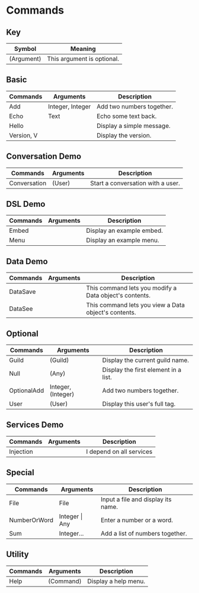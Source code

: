 # Commands

## Key
| Symbol     | Meaning                    |
| ---------- | -------------------------- |
| (Argument) | This argument is optional. |

## Basic
| Commands   | Arguments        | Description               |
| ---------- | ---------------- | ------------------------- |
| Add        | Integer, Integer | Add two numbers together. |
| Echo       | Text             | Echo some text back.      |
| Hello      | <none>           | Display a simple message. |
| Version, V | <none>           | Display the version.      |

## Conversation Demo
| Commands     | Arguments | Description                       |
| ------------ | --------- | --------------------------------- |
| Conversation | (User)    | Start a conversation with a user. |

## DSL Demo
| Commands | Arguments | Description               |
| -------- | --------- | ------------------------- |
| Embed    | <none>    | Display an example embed. |
| Menu     | <none>    | Display an example menu.  |

## Data Demo
| Commands | Arguments | Description                                            |
| -------- | --------- | ------------------------------------------------------ |
| DataSave | <none>    | This command lets you modify a Data object's contents. |
| DataSee  | <none>    | This command lets you view a Data object's contents.   |

## Optional
| Commands    | Arguments          | Description                          |
| ----------- | ------------------ | ------------------------------------ |
| Guild       | (Guild)            | Display the current guild name.      |
| Null        | (Any)              | Display the first element in a list. |
| OptionalAdd | Integer, (Integer) | Add two numbers together.            |
| User        | (User)             | Display this user's full tag.        |

## Services Demo
| Commands  | Arguments | Description              |
| --------- | --------- | ------------------------ |
| Injection | <none>    | I depend on all services |

## Special
| Commands     | Arguments      | Description                        |
| ------------ | -------------- | ---------------------------------- |
| File         | File           | Input a file and display its name. |
| NumberOrWord | Integer \| Any | Enter a number or a word.          |
| Sum          | Integer...     | Add a list of numbers together.    |

## Utility
| Commands | Arguments | Description          |
| -------- | --------- | -------------------- |
| Help     | (Command) | Display a help menu. |

